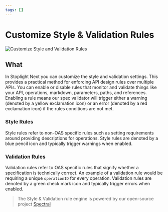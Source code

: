 ```yaml
---
tags: []
---
```


# Customize Style & Validation Rules

![Customize Style and Validation Rules]()

## What

In Stoplight Next you can customize the style and validation settings. This provides a practical method for enforcing API design rules over multiple APIs. You can enable or disable rules that monitor and validate things like your API, operations, markdown, parameters, paths, and references. Enabling a rule means our spec validator will trigger either a warning (denoted by a yellow exclamation icon) or an error (denoted by a red exclamation icon) if the rules conditions are not met.

### Style Rules

Style rules refer to non-OAS specific rules such as setting requirements around providing descriptions for operations. Style rules are denoted by a blue pencil icon and typically trigger warnings when enabled.

### Validation Rules

Validation rules refer to OAS specific rules that signify whether a specification is technically correct. An example of a validation rule would be requiring a unique `operationID` for every operation. Validation rules are denoted by a green check mark icon and typically trigger errors when enabled.

> The Style & Validation rule engine is powered by our open-source project [Spectral](https://github.com/stoplightio/spectral)
